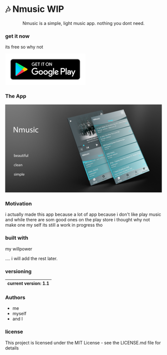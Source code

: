 # :notes: Nmusic     WIP
<p align= "center">
Nmusic is a simple, light music app.
nothing you dont need.

</p>


### get it now


its free so why not



<img src="https://github.com/NajdereT/Nmusic/blob/master/google-play-badge.png "  height="100" >


### The App
![Image description](https://github.com/NajdereT/Nmusic/blob/master/2-Screens-Dark-Nmusic.png)



 ###  Motivation

 i actually made this app because a lot of app because i don't like play music and while there are som good ones
on the play store i thought why not make one my self its still a work in progress tho




### built with

my willpower

.... i will add the rest later.


### versioning

| current version: 1.1|
| --------------------|


### Authors

- me
- myself 
- and I


### license
This project is licensed under the MIT License - see the LICENSE.md file for details


